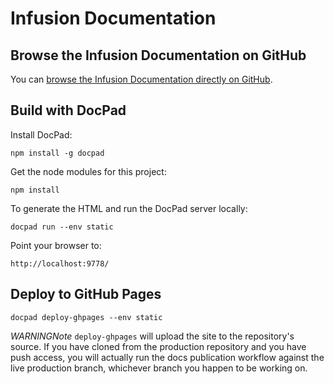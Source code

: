Infusion Documentation
======================

## Browse the Infusion Documentation on GitHub


You can [browse the Infusion Documentation directly on GitHub](src/documents).

## Build with DocPad


Install DocPad:

```
npm install -g docpad
```

Get the node modules for this project:

```
npm install
```

To generate the HTML and run the DocPad server locally:

```
docpad run --env static
```

Point your browser to:

```
http://localhost:9778/
```

## Deploy to GitHub Pages

```
docpad deploy-ghpages --env static
```

*WARNINGNote* `deploy-ghpages` will upload the site to the repository's source. If you have cloned
from the production repository and you have push access, you will actually run the docs publication
workflow against the live production branch, whichever branch you happen to be working on.

